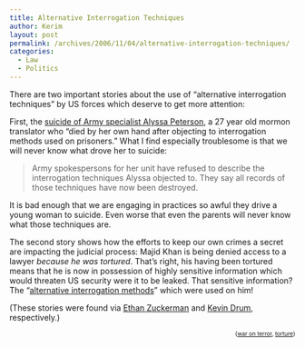 ```yaml
---
title: Alternative Interrogation Techniques
author: Kerim
layout: post
permalink: /archives/2006/11/04/alternative-interrogation-techniques/
categories:
  - Law
  - Politics
---
```

There are two important stories about the use of &#8220;alternative interrogation techniques&#8221; by US forces which deserve to get more attention:

First, the <a href="http://www.editorandpublisher.com/eandp/columns/pressingissues_display.jsp?vnu_content_id=1003345862" onclick="_gaq.push(['_trackEvent', 'outbound-article', 'http://www.editorandpublisher.com/eandp/columns/pressingissues_display.jsp?vnu_content_id=1003345862', 'suicide of Army specialist Alyssa Peterson']);" >suicide of Army specialist Alyssa Peterson</a>, a 27 year old mormon translator who &#8220;died by her own hand after objecting to interrogation methods used on prisoners.&#8221; What I find especially troublesome is that we will never know what drove her to suicide:

> Army spokespersons for her unit have refused to describe the interrogation techniques Alyssa objected to. They say all records of those techniques have now been destroyed.

It is bad enough that we are engaging in practices so awful they drive a young woman to suicide. Even worse that even the parents will never know what those techniques are.

The second story shows how the efforts to keep our own crimes a secret are impacting the judicial process: Majid Khan is being denied access to a lawyer *because he was tortured*. That&#8217;s right, his having been tortured means that he is now in possession of highly sensitive information which would threaten US security were it to be leaked. That sensitive information? The &#8220;<a href="http://www.washingtonpost.com/wp-dyn/content/article/2006/11/03/AR2006110301793_pf.html" onclick="_gaq.push(['_trackEvent', 'outbound-article', 'http://www.washingtonpost.com/wp-dyn/content/article/2006/11/03/AR2006110301793_pf.html', 'alternative interrogation methods']);" >alternative interrogation methods</a>&#8221; which were used on him!

(These stories were found via <a href="http://www.ethanzuckerman.com/blog/?p=1092" onclick="_gaq.push(['_trackEvent', 'outbound-article', 'http://www.ethanzuckerman.com/blog/?p=1092', 'Ethan Zuckerman']);" >Ethan Zuckerman</a> and <a href="http://www.washingtonmonthly.com/archives/individual/2006_11/010007.php" onclick="_gaq.push(['_trackEvent', 'outbound-article', 'http://www.washingtonmonthly.com/archives/individual/2006_11/010007.php', 'Kevin Drum']);" >Kevin Drum</a>, respectively.)  
<!-- technorati tags start -->

<div style="text-align:right;">
  <span style="font-size:x-small;">{<a href="http://www.technorati.com/tag/war on terror" onclick="_gaq.push(['_trackEvent', 'outbound-article', 'http://www.technorati.com/tag/war on terror', 'war on terror']);"  rel="tag">war on terror</a>, <a href="http://www.technorati.com/tag/torture" onclick="_gaq.push(['_trackEvent', 'outbound-article', 'http://www.technorati.com/tag/torture', 'torture']);"  rel="tag">torture</a>}</span>


<!-- technorati tags end -->

